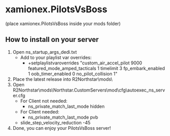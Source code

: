 # xamionex.PilotsVsBoss

(place xamionex.PilotsVsBoss inside your mods folder)

## How to install on your server

1. Open ns_startup_args_dedi.txt
   - Add to your playlist var overrides:
     - +setplaylistvaroverrides "custom_air_accel_pilot 9000 featured_mode_amped_tacticals 1 timelimit 3 fp_embark_enabled 1 oob_timer_enabled 0 no_pilot_collision 1"
2. Place the latest release into R2Northstar\mods\
3. Open R2Northstar\mods\Northstar.CustomServers\mod\cfg\autoexec_ns_server.cfg
   - For Client not needed:
      - ns_private_match_last_mode hidden
   - For Client needed:
      - ns_private_match_last_mode pvb
   - slide_step_velocity_reduction -45
4. Done, you can enjoy your PilotsVsBoss server!
